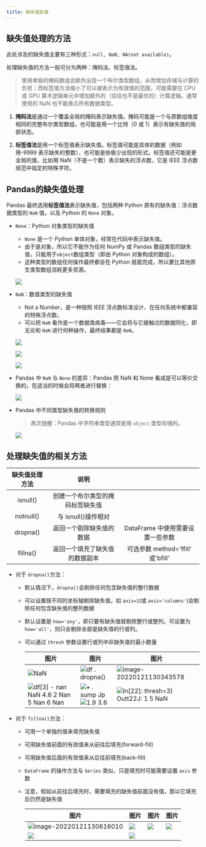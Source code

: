 ```yaml
---
title: 缺失值处理
---
```


## 缺失值处理的方法

此处涉及的缺失值主要有三种形式：`null, NaN, NA(not available)`。

处理缺失值的方法一般可分为两种：掩码法、标签值法。

> 使用单独的掩码数组会额外出现一个布尔类型数组，从而增加存储与计算的负担；而标签值方法缩小了可以被表示为有效值的范围，可能需要在 CPU 或 GPU 算术逻辑单元中增加额外的（往往也不是最优的）计算逻辑。通常使用的 NaN 也不能表示所有数据类型。

1. **掩码法**是通过一个覆盖全局的掩码表示缺失值。掩码可能是一个与原数组维度相同的完整布尔类型数组，也可能是用一个比特（0 或 1）表示有缺失值的局部状态。

2. **标签值法**是用一个标签值表示缺失值。标签值可能是具体的数据（例如用-9999 表示缺失的整数），也可能是些极少出现的形式。标签值还可能是更全局的值，比如用 NaN（不是一个数）表示缺失的浮点数，它是 IEEE 浮点数规范中指定的特殊字符。

## Pandas的缺失值处理

Pandas 最终选用**标签值法**表示缺失值，包括两种 Python 原有的缺失值：浮点数据类型的 `NaN` 值，以及 Python 的 `None` 对象。

- `None`：Python 对象类型的缺失值

    -   `None` 是一个 Python 单体对象，经常在代码中表示缺失值。
    -   由于是对象，所以它不能作为任何 NumPy 或 Pandas 数组类型的缺失值，只能用于`object`数组类型（即由 Python 对象构成的数组）。
    -   这种类型的数组任何操作最终都会在 Python 层面完成，所以要比其他原生类型数组消耗更多资源。

    ![](https://chua-n.gitee.io/figure-bed/notebook/Python/344.png)

- `NaN`：数值类型的缺失值

    -   Not a Number，是一种按照 IEEE 浮点数标准设计、在任何系统中都兼容的特殊浮点数。
    -   可以把 `NaN` 看作是一个数据类病毒——它会将与它接触过的数据同化，即无论和 `NaN` 进行何种操作，最终结果都是 `NaN`。

    ![](https://chua-n.gitee.io/figure-bed/notebook/Python/345.png)

    ![](https://chua-n.gitee.io/figure-bed/notebook/Python/346.png)

    ![](https://chua-n.gitee.io/figure-bed/notebook/Python/347.png)

- Pandas 中 `NaN` 与 `None` 的差异：Pandas 把 NaN 和 None 看成是可以等价交换的，在适当的时候会将两者进行替换：

    ![](https://chua-n.gitee.io/figure-bed/notebook/Python/348.png)

- Pandas 中不同类型缺失值的转换规则

    > 再次提醒：Pandas 中字符串类型通常是用 `object` 类型存储的。

    ![](https://chua-n.gitee.io/figure-bed/notebook/Python/349.png)

## 处理缺失值的相关方法

| 缺失值处理方法 |               说明               |                                   |
| :------------: | :------------------------------: | :-------------------------------: |
|    isnull()    | 创建一个布尔类型的掩码标签缺失值 |                                   |
|   notnull()    |       与 isnull()操作相对        |                                   |
|    dropna()    |     返回一个剔除缺失值的数据     | DataFrame 中使用需要设置一些参数  |
|    fillna()    |  返回一个填充了缺失值的数据副本  | 可选参数 method='ffill' 或'bfill' |

- 对于 `dropna()`方法：

    -   默认情况下，`dropna()`会剔除任何包含缺失值的整行数据

    -   可以设置按不同的坐标轴剔除缺失值，如 `axis=1`(或 `axis='columns'`)会剔除任何包含缺失值的整列数据

    -   默认设置是 `how='any'`，即只要有缺失值就剔除整行或整列。可设置为 `how='all'`，则只会剔除全部是缺失值的行或列。

    -   可以通过 `thresh` 参数设置行或列中非缺失值的最小数量

        | 图片                                                                                             | 图片                                                                                                                                | 图片                                                                                      |
        | ------------------------------------------------------------------------------------------------ | ----------------------------------------------------------------------------------------------------------------------------------- | ----------------------------------------------------------------------------------------- |
        | ![NaN ](https://chua-n.gitee.io/figure-bed/notebook/Python/350.png)                                         | ![df . dropna() ](https://chua-n.gitee.io/figure-bed/notebook/Python/351.png)                                                                  | ![image-20220121130343578](https://chua-n.gitee.io/figure-bed/notebook/Python/352.png)               |
        | ![df[3] -  nan  NaN  4.6  2 Nan  5 Nan  6 Nan ](https://chua-n.gitee.io/figure-bed/notebook/Python/353.png) | ![• . sump Jp ](https://chua-n.gitee.io/figure-bed/notebook/Python/354.png)<br />![1.9  3.6 ](https://chua-n.gitee.io/figure-bed/notebook/Python/355.png) | ![In[22]: thresh=3)  Outt22J:  1 5 NaN ](https://chua-n.gitee.io/figure-bed/notebook/Python/356.png) |

- 对于 `fillna()`方法：

    -   可用一个单独的值来填充缺失值

    -   可用缺失值前面的有效值来从前往后填充(forward-fill)

    -   可用缺失值后面的有效值来从后往前填充(back-fill)

    -   `DataFrame` 的操作方法与 `Series` 类似，只是填充时可能需要设置 `axis` 参数

    -   注意，假如从前往后填充时，需要填充的缺失值前面没有值，那以它填充后仍然是缺失值

        | 图片                                                                        | 图片                                                 | 图片                                                 | 图片                                                 |
        | --------------------------------------------------------------------------- | ---------------------------------------------------- | ---------------------------------------------------- | ---------------------------------------------------- |
        | ![image-20220121130616010](https://chua-n.gitee.io/figure-bed/notebook/Python/357.png) | ![](https://chua-n.gitee.io/figure-bed/notebook/Python/358.png) | ![](https://chua-n.gitee.io/figure-bed/notebook/Python/359.png) | ![](https://chua-n.gitee.io/figure-bed/notebook/Python/360.png) |
        | ![](https://chua-n.gitee.io/figure-bed/notebook/Python/361.png)                        | ![](https://chua-n.gitee.io/figure-bed/notebook/Python/362.png) |                                                      |                                                      |
